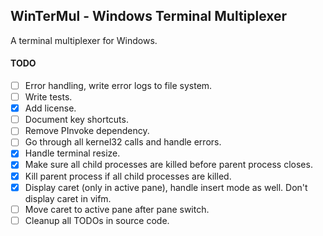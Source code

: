 ## WinTerMul - Windows Terminal Multiplexer

A terminal multiplexer for Windows.

#### TODO
- [ ] Error handling, write error logs to file system.
- [ ] Write tests.
- [x] Add license.
- [ ] Document key shortcuts.
- [ ] Remove PInvoke dependency.
- [ ] Go through all kernel32 calls and handle errors.
- [x] Handle terminal resize.
- [x] Make sure all child processes are killed before parent process closes.
- [x] Kill parent process if all child processes are killed.
- [x] Display caret (only in active pane), handle insert mode as well. Don't display caret in vifm.
- [ ] Move caret to active pane after pane switch.
- [ ] Cleanup all TODOs in source code.
